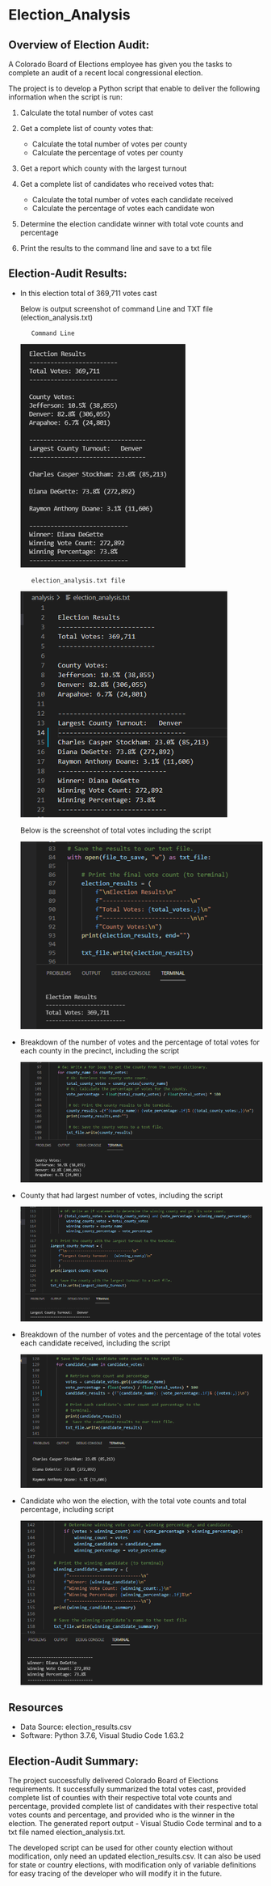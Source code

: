 # Election_Analysis

## Overview of Election Audit: 

A Colorado Board of Elections employee has given you the tasks to complete an audit of a recent local congressional election.

The project is to develop a Python script that enable to deliver the following information when the script is run:

   1.  Calculate the total number of votes cast

   2.  Get a complete list of county votes that:
        - Calculate the total number of votes per county
        - Calculate the percentage of votes per county

   3.  Get a report which county with the largest turnout 

   4.  Get a complete list of candidates who received votes that: 
        - Calculate the total number of votes each candidate received
        - Calculate the percentage of votes each candidate won

   5.  Determine the election candidate winner with total vote counts and percentage

   6.  Print the results to the command line and save to a txt file



## Election-Audit Results:

- In this election total of 369,711 votes cast

   Below is output screenshot of command Line and TXT file (election_analysis.txt)
   
         Command Line
   
   ![PyPoll_Challenge_Terminal_Output.png](https://github.com/OPahunang/Election_Analysis/blob/main/Resources/PyPoll_Challenge_Terminal_Output.png)

         election_analysis.txt file
   
   ![PyPoll_Challenge_TXT_File_Output.png](https://github.com/OPahunang/Election_Analysis/blob/main/Resources/PyPoll_Challenge_TXT_File_Output.png)


   Below is the screenshot of total votes including the script 
   
   ![Total_Votes_Count.png](https://github.com/OPahunang/Election_Analysis/blob/main/Resources/Total_Votes_Count.png)


- Breakdown of the number of votes and the percentage of total votes for each county in the precinct, including the script

   ![County_votes_percentage.png](https://github.com/OPahunang/Election_Analysis/blob/main/Resources/County_votes_percentage.png)


- County that had largest number of votes, including the script

   ![Largest_County_Turnout.png](https://github.com/OPahunang/Election_Analysis/blob/main/Resources/Largest_County_Turnout.png)


- Breakdown of the number of votes and the percentage of the total votes each candidate received, including the script

   ![Candidate_votes_percentage.png](https://github.com/OPahunang/Election_Analysis/blob/main/Resources/Candidate_votes_percentage.png)


- Candidate who won the election, with the total vote counts and total percentage, including script

   ![Winner_Candidate_vote_and_percentage.png](https://github.com/OPahunang/Election_Analysis/blob/main/Resources/Winner_Candidate_vote_and_percentage.png)



## Resources
- Data Source: election_results.csv
- Software: Python 3.7.6, Visual Studio Code 1.63.2



## Election-Audit Summary:
The project successfully delivered Colorado Board of Elections requirements. It successfully summarized the total votes cast, provided complete list of counties with their respective total vote counts and percentage, provided complete list of candidates with their respective total votes counts and percentage, and provided who is the winner in the election. The generated report output - Visual Studio Code terminal and to a txt file named election_analysis.txt.

The developed script can be used for other county election without modification, only need an updated election_results.csv. It can also be used for state or country elections, with modification only of variable definitions for easy tracing of the developer who will modify it in the future.
